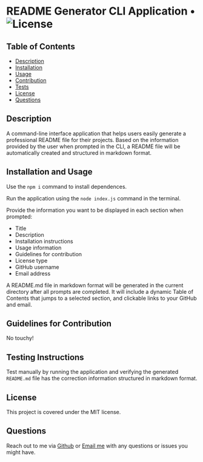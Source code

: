 # README Generator CLI Application • ![License](https://img.shields.io/badge/License-MIT-blue.svg)

## Table of Contents

- [Description](#description)
- [Installation](#installation)
- [Usage](#usage)
- [Contribution](#contribution)
- [Tests](#tests)
- [License](#license)
- [Questions](#questions)

## Description

A command-line interface application that helps users easily generate a professional README file for their projects. Based on the information provided by the user when prompted in the CLI, a README file will be automatically created and structured in markdown format.

## Installation and Usage

Use the `npm i` command to install dependences.

Run the application using the `node index.js` command in the terminal.

Provide the information you want to be displayed in each section when prompted:

- Title
- Description
- Installation instructions
- Usage information
- Guidelines for contribution
- License type
- GitHub username
- Email address

A README.md file in markdown format will be generated in the current directory after all prompts are completed. It will include a dynamic Table of Contents that jumps to a selected section, and clickable links to your GitHub and email.

## Guidelines for Contribution

No touchy!

## Testing Instructions

Test manually by running the application and verifying the generated `README.md` file has the correction information structured in markdown format.

## License

This project is covered under the MIT license.

## Questions

Reach out to me via [Github](https://github.com/hollyniquette) or [Email me](mailto:hollyniquette@gmail.com) with any questions or issues you might have.
